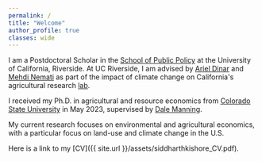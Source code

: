 ```yaml
---
permalink: /
title: "Welcome"
author_profile: true
classes: wide
---
```


I am a Postdoctoral Scholar in the [School of Public Policy](https://spp.ucr.edu/) at the University of California, Riverside. At UC Riverside, I am advised by [Ariel Dinar](https://waterdialogue.ucr.edu/ariel-dinar-climate-change) and [Mehdi Nemati](https://profiles.ucr.edu/app/home/profile/mehdin) as part of the impact of climate change on California's agricultural research [lab](https://waterdialogue.ucr.edu/).

I received my Ph.D. in agricultural and resource economics from [Colorado State University](https://agsci.colostate.edu/dare/) in May 2023, supervised by [Dale Manning](https://agsci.colostate.edu/old-dare/people/faculty/dale-manning/).

My current research focuses on environmental and agricultural economics, with a particular focus on land-use and climate change in the U.S.

Here is a link to my [CV]({{ site.url }}/assets/siddharthkishore_CV.pdf).
